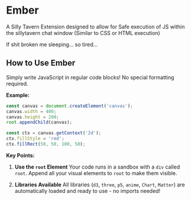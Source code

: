 # Ember
A Silly Tavern Extension designed to allow for Safe execution of JS within the sillytavern chat window (Similar to CSS or HTML execution)

If shit broken me sleeping... so tired...

## How to Use Ember

Simply write JavaScript in regular code blocks! No special formatting required.

**Example:**
```javascript
const canvas = document.createElement('canvas');
canvas.width = 400;
canvas.height = 200;
root.appendChild(canvas);

const ctx = canvas.getContext('2d');
ctx.fillStyle = 'red';
ctx.fillRect(50, 50, 100, 50);
```

**Key Points:**

1.  **Use the `root` Element**
    Your code runs in a sandbox with a `div` called `root`. Append all your visual elements to `root` to make them visible.

2.  **Libraries Available**
    All libraries (`d3`, `three`, `p5`, `anime`, `Chart`, `Matter`) are automatically loaded and ready to use - no imports needed!
